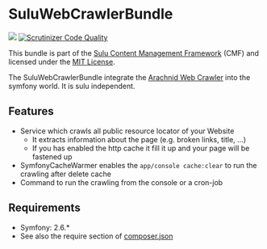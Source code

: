 SuluWebCrawlerBundle
=================

[![](https://travis-ci.org/sulu-cmf/SuluWebCrawlerBundle.png)](https://travis-ci.org/sulu-cmf/SuluWebCrawlerBundle)
[![Scrutinizer Code Quality](https://scrutinizer-ci.com/g/sulu-cmf/SuluWebCrawlerBundle/badges/quality-score.png?s=a3423b0352ee282a77b7a73e5516ba26d2aea792)](https://scrutinizer-ci.com/g/sulu-cmf/SuluWebCrawlerBundle/)

This bundle is part of the [Sulu Content Management Framework](https://github.com/sulu-cmf/sulu-standard) (CMF) and licensed under the [MIT License](https://github.com/sulu-cmf/SuluWebsiteBundle/blob/develop/LICENSE).

The SuluWebCrawlerBundle integrate the [Arachnid Web Crawler](https://github.com/codeguy/arachnid) into the symfony world. It is sulu independent.

## Features

* Service which crawls all public resource locator of your Website
    * It extracts information about the page (e.g. broken links, title, ...)
    * If you has enabled the http cache it fill it up and your page will be fastened up
* SymfonyCacheWarmer enables the `app/console cache:clear` to run the crawling after delete cache
* Command to run the crawling from the console or a cron-job

## Requirements

* Symfony: 2.6.*
* See also the require section of [composer.json](https://github.com/sulu-cmf/SuluWebCrawlerBundle/blob/master/composer.json)
